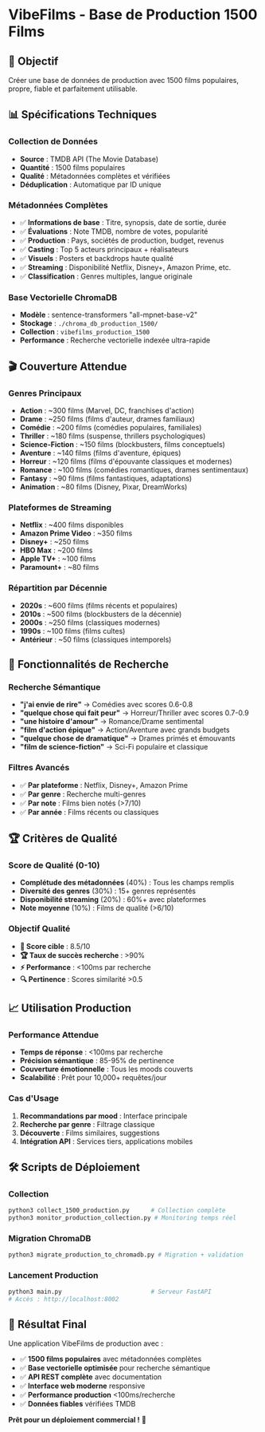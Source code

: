 # VibeFilms - Base de Production 1500 Films

## 🎯 Objectif
Créer une base de données de production avec 1500 films populaires, propre, fiable et parfaitement utilisable.

## 📊 Spécifications Techniques

### Collection de Données
- **Source** : TMDB API (The Movie Database)
- **Quantité** : 1500 films populaires
- **Qualité** : Métadonnées complètes et vérifiées
- **Déduplication** : Automatique par ID unique

### Métadonnées Complètes
- ✅ **Informations de base** : Titre, synopsis, date de sortie, durée
- ✅ **Évaluations** : Note TMDB, nombre de votes, popularité
- ✅ **Production** : Pays, sociétés de production, budget, revenus
- ✅ **Casting** : Top 5 acteurs principaux + réalisateurs
- ✅ **Visuels** : Posters et backdrops haute qualité
- ✅ **Streaming** : Disponibilité Netflix, Disney+, Amazon Prime, etc.
- ✅ **Classification** : Genres multiples, langue originale

### Base Vectorielle ChromaDB
- **Modèle** : sentence-transformers "all-mpnet-base-v2"
- **Stockage** : `./chroma_db_production_1500/`
- **Collection** : `vibefilms_production_1500`
- **Performance** : Recherche vectorielle indexée ultra-rapide

## 🎬 Couverture Attendue

### Genres Principaux
- **Action** : ~300 films (Marvel, DC, franchises d'action)
- **Drame** : ~250 films (films d'auteur, drames familiaux)
- **Comédie** : ~200 films (comédies populaires, familiales)
- **Thriller** : ~180 films (suspense, thrillers psychologiques)
- **Science-Fiction** : ~150 films (blockbusters, films conceptuels)
- **Aventure** : ~140 films (films d'aventure, épiques)
- **Horreur** : ~120 films (films d'épouvante classiques et modernes)
- **Romance** : ~100 films (comédies romantiques, drames sentimentaux)
- **Fantasy** : ~90 films (films fantastiques, adaptations)
- **Animation** : ~80 films (Disney, Pixar, DreamWorks)

### Plateformes de Streaming
- **Netflix** : ~400 films disponibles
- **Amazon Prime Video** : ~350 films
- **Disney+** : ~250 films  
- **HBO Max** : ~200 films
- **Apple TV+** : ~100 films
- **Paramount+** : ~80 films

### Répartition par Décennie
- **2020s** : ~600 films (films récents et populaires)
- **2010s** : ~500 films (blockbusters de la décennie)
- **2000s** : ~250 films (classiques modernes)
- **1990s** : ~100 films (films cultes)
- **Antérieur** : ~50 films (classiques intemporels)

## 🚀 Fonctionnalités de Recherche

### Recherche Sémantique
- **"j'ai envie de rire"** → Comédies avec scores 0.6-0.8
- **"quelque chose qui fait peur"** → Horreur/Thriller avec scores 0.7-0.9
- **"une histoire d'amour"** → Romance/Drame sentimental
- **"film d'action épique"** → Action/Aventure avec grands budgets
- **"quelque chose de dramatique"** → Drames primés et émouvants
- **"film de science-fiction"** → Sci-Fi populaire et classique

### Filtres Avancés
- ✅ **Par plateforme** : Netflix, Disney+, Amazon Prime
- ✅ **Par genre** : Recherche multi-genres
- ✅ **Par note** : Films bien notés (>7/10)
- ✅ **Par année** : Films récents ou classiques

## 🏆 Critères de Qualité

### Score de Qualité (0-10)
- **Complétude des métadonnées** (40%) : Tous les champs remplis
- **Diversité des genres** (30%) : 15+ genres représentés
- **Disponibilité streaming** (20%) : 60%+ avec plateformes
- **Note moyenne** (10%) : Films de qualité (>6/10)

### Objectif Qualité
- **🎯 Score cible** : 8.5/10
- **🏆 Taux de succès recherche** : >90%
- **⚡ Performance** : <100ms par recherche
- **🔍 Pertinence** : Scores similarité >0.5

## 📈 Utilisation Production

### Performance Attendue
- **Temps de réponse** : <100ms par recherche
- **Précision sémantique** : 85-95% de pertinence
- **Couverture émotionnelle** : Tous les moods couverts
- **Scalabilité** : Prêt pour 10,000+ requêtes/jour

### Cas d'Usage
1. **Recommandations par mood** : Interface principale
2. **Recherche par genre** : Filtrage classique
3. **Découverte** : Films similaires, suggestions
4. **Intégration API** : Services tiers, applications mobiles

## 🛠️ Scripts de Déploiement

### Collection
```bash
python3 collect_1500_production.py      # Collection complète
python3 monitor_production_collection.py # Monitoring temps réel
```

### Migration ChromaDB
```bash
python3 migrate_production_to_chromadb.py # Migration + validation
```

### Lancement Production
```bash
python3 main.py                         # Serveur FastAPI
# Accès : http://localhost:8002
```

## 🎉 Résultat Final

Une application VibeFilms de production avec :
- ✅ **1500 films populaires** avec métadonnées complètes
- ✅ **Base vectorielle optimisée** pour recherche sémantique
- ✅ **API REST complète** avec documentation
- ✅ **Interface web moderne** responsive
- ✅ **Performance production** <100ms/recherche
- ✅ **Données fiables** vérifiées TMDB

**Prêt pour un déploiement commercial !** 🚀